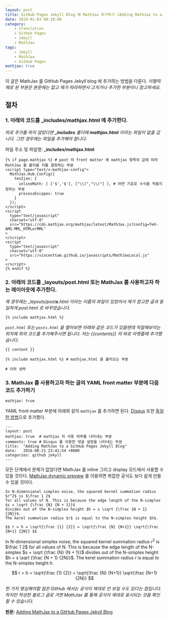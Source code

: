 ```yaml
---
layout: post
title: GitHub Pages Jekyll Blog 에 MathJax 추가하기 (Adding MathJax to a GitHub Pages Jekyll Blog)
date: 2019-01-03 00:10:00
category:
    - translation
    - GitHub Pages
    - Jekyll
    - MathJax
tags: 
    - Jekyll
    - MathJax
    - GitHub Pages
mathjax: true
---
```


이 글은 MathJax 를 GitHub Pages Jekyll blog 에 추가하는 방법을 다룬다. *이탤릭체로 된 부분은 본문에는 없고 제가 따라하면서 고치거나 추가한 부분이니 참고하세요.*
 
## 절차

### 1. 아래의 코드를 **_includes/mathjax.html** 에 추가한다.
*따로 추가를 하지 않았다면 **_includes** 폴더에 **mathjax.html** 이라는 파일이 없을 겁니다.
그런 경우에는 파일을 추가해야 합니다.*

파일 주소 및 파일명: **_includes/mathjax.html**

```
{% if page.mathjax %} # post 의 front matter 에 mathjax 항목의 값에 따라 MathJax 를 불러올 지를 결정하는 부분
<script type="text/x-mathjax-config">
  MathJax.Hub.Config({
    tex2jax: {
      inlineMath: [ ['$','$'], ["\\(","\\)"] ], # 어떤 기호로 수식을 적을지 정하는 부분
      processEscapes: true
    }
  });
</script>
<script
  type="text/javascript"
  charset="utf-8"
  src="https://cdn.mathjax.org/mathjax/latest/MathJax.js?config=TeX-AMS-MML_HTMLorMML"
>
</script>
<script
  type="text/javascript"
  charset="utf-8"
  src="https://vincenttam.github.io/javascripts/MathJaxLocal.js"
>
</script>
{% endif %}
```

### 2. 아래의 코드를 **_layouts/post.html** 또는 MathJax 를 사용하고자 하는 레이아웃에 추가한다.

*제 경우에는 _layouts/post**s**.html 이라는 이름의 파일이 있었어서 제가 참고한 글과 동일하게 post.html 로 바꾸었습니다.* 

```
{% include mathjax.html %}
```

*`post.html` 또는 `posts.html` 을 열어보면 아래와 같은 코드가 있을텐데 적절해보이는 위치에 위의 코드를 추가해주시면 됩니다.
저는 {{contents}} 의 바로 아랫줄에 추가했습니다.*

```
{{ content }}

{% include mathjax.html %} # mathjax.html 을 불러오는 부분

# 이하 생략
```

### 3. MathJax 를 사용하고자 하는 글의 YAML front matter 부분에 다음 코드 추가하기

```
mathjax: true
```

YAML front matter 부분에 아래와 같이 `mathjax` 를 추가하면 된다. [Disqus](https://disqus.com/) 또한 [동일한 방법](https://sgeos.github.io/jekyll/disqus/2016/02/14/adding-disqus-to-a-jekyll-blog.html)으로 추가했다.

```
---
layout: post
mathjax: true  # mathjax 의 사용 여부를 나타내는 부분
comments: true # Disqus 를 이용한 댓글 설정을 나타내는 부분
title:  "Adding MathJax to a GitHub Pages Jekyll Blog"
date:   2016-08-21 23:41:54 +0000
categories: github jekyll
---
```

모든 단계에서 문제가 없었다면 MathJax 를 inline 그리고 display 모드에서 사용할 수 있을 것이다.
[MathJax dynamic preview](https://cdn.mathjax.org/mathjax/latest/test/sample-dynamic-2.html) 를 이용하면 복잡한 공식도
보다 쉽게 만들 수 있을 것이다.

```
In N-dimensional simplex noise, the squared kernel summation radius $r^2$ is $\frac 1 2$
for all values of N. This is because the edge length of the N-simplex $s = \sqrt {\frac {N} {N + 1}}$
divides out of the N-simplex height $h = s \sqrt {\frac {N + 1} {2N}}$.
The kerel summation radius $r$ is equal to the N-simplex height $h$.

$$ r = h = \sqrt{\frac {1} {2}} = \sqrt{\frac {N} {N+1}} \sqrt{\frac {N+1} {2N}} $$
```

In N-dimensional simplex noise, the squared kernel summation radius $r^2$ is $\frac 1 2$
for all values of N. This is because the edge length of the N-simplex $s = \sqrt {\frac {N} {N + 1}}$
divides out of the N-simplex height $h = s \sqrt {\frac {N + 1} {2N}}$.
The kerel summation radius $r$ is equal to the N-simplex height $h$.

$$ r = h = \sqrt{\frac {1} {2}} = \sqrt{\frac {N} {N+1}} \sqrt{\frac {N+1} {2N}} $$

*한 가지 명심해야할 점은 GitHub 에서는 공식이 제대로 안 보일 수도 있다는 점입니다.
하지만 작성한 블로그 글로 가면 MathJax 를 통해 공식이 제대로 표시되는 것을 확인할 수 있습니다.*

**원문:**
[Adding MathJax to a GitHub Pages Jekyll Blog](http://sgeos.github.io/github/jekyll/2016/08/21/adding_mathjax_to_a_jekyll_github_pages_blog.html)
